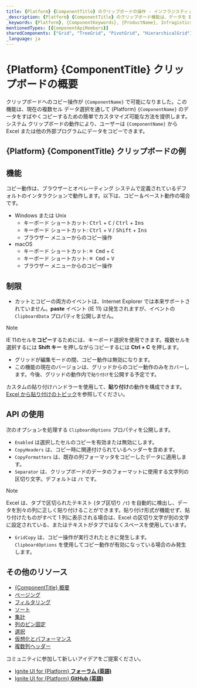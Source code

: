 ```yaml
---
title: {Platform} {ComponentTitle} のクリップボードの操作 - インフラジスティックス
_description: {Platform} {ComponentTitle} のクリップボード機能は、データを Excel、その他のプログラムにコピー、貼り付け、エクスポートするための高速で簡単、カスタマイズ可能な方法を提供します。今すぐお試しください。
_keywords: {Platform}, {ComponentKeywords}, {ProductName}, Infragistics, インフラジスティックス
mentionedTypes: [{ComponentApiMembers}]
sharedComponents: ["Grid", "TreeGrid", "PivotGrid", "HierarchicalGrid"]
_language: ja
---
```


# {Platform} {ComponentTitle} クリップボードの概要

クリップボードへのコピー操作が `{ComponentName}` で可能になりました。この機能は、現在の複数セル データ選択を通して {Platform} `{ComponentName}` のデータをすばやくコピーするための簡単でカスタマイズ可能な方法を提供します。システム クリップボードの動作により、ユーザーは `{ComponentName}` から Excel または他の外部プログラムにデータをコピーできます。

## {Platform} {ComponentTitle} クリップボードの例

<code-view style="height:635px"
           data-demos-base-url="{environment:dvDemosBaseUrl}"
           iframe-src="{environment:dvDemosBaseUrl}/{ComponentSample}-clipboard-operations"
           github-src="{ComponentSample}/clipboard-operations"
           alt="{Platform} {ComponentTitle} クリップボードの操作の例">
</code-view>

## 機能

コピー動作は、ブラウザーとオペレーティング システムで定義されているデフォルトのインタラクションで動作します。以下は、コピー＆ペースト動作の場合です。

- Windows または Unix
  - キーボード ショートカット: <kbd>Ctrl</kbd> + <kbd>C</kbd> / <kbd>Ctrl</kbd> + <kbd>Ins</kbd>
  - キーボード ショートカット: <kbd>Ctrl</kbd> + <kbd>V</kbd> / <kbd>Shift</kbd> + <kbd>Ins</kbd>
  - ブラウザー メニューからのコピー操作
- macOS
  - キーボード ショートカット: <kbd>⌘ Cmd</kbd> + <kbd>C</kbd>
  - キーボード ショートカット: <kbd>⌘ Cmd</kbd> + <kbd>V</kbd>
  - ブラウザー メニューからのコピー操作


## 制限

- カットとコピーの両方のイベントは、Internet Explorer では本来サポートされていません。**paste** イベント (IE 11) は発生されますが、イベントの `ClipboardData` プロパティを公開しません。
> [!NOTE]
> IE 11のセルを**コピー**するためには、キーボード選択を使用できます。複数セルを選択するには **Shift キー** を押しながらコピーするには **Ctrl + C** を押します。

- グリッドが編集モードの間、コピー動作は無効になります。
- この機能の現在のバージョンは、グリッドからのコピー動作のみをカバーします。今後、グリッドの動作内で`貼り付け`を公開する予定です。

<!-- Angular -->

<!-- ComponentStart: Grid -->
カスタムの貼り付けハンドラーを使用して、**貼り付け**の動作を構成できます。[Excel から貼り付けのトピック](paste-excel.md)を参照してください。
<!-- ComponentEnd: Grid -->

<!-- end: Angular -->

## API の使用

次のオプションを処理する `ClipboardOptions` プロパティを公開します。
- `Enabled` は選択したセルのコピーを有効または無効にします。
- `CopyHeaders` は、コピー時に関連付けられているヘッダーを含めます。
- `CopyFormatters` は、既存の列フォーマッタをコピーしたデータに適用します。
- `Separator` は、クリップボードのデータのフォーマットに使用する文字列の区切り文字。デフォルトは `/t` です。

> [!NOTE]
> Excel は、タブで区切られたテキスト (タブ区切り `/t`) を自動的に検出し、データを別々の列に正しく貼り付けることができます。貼り付け形式が機能せず、貼り付けたものがすべて 1 列に表示される場合は、Excel の区切り文字が別の文字に設定されている、またはテキストがタブではなくスペースを使用しています。

- `GridCopy` は、コピー操作が実行されたときに発生します。`ClipboardOptions` を使用してコピー動作が有効になっている場合のみ発生します。

## その他のリソース

* [{ComponentTitle} 概要](overview.md)
* [ページング](paging.md)
* [フィルタリング](filtering.md)
* [ソート](sorting.md)
* [集計](summaries.md)
* [列のピン固定](column-pinning.md)
* [選択](selection.md)
* [仮想化とパフォーマンス](virtualization.md)
* [複数列ヘッダー](multi-column-headers.md)

コミュニティに参加して新しいアイデアをご提案ください。

* [Ignite UI for {Platform} **フォーラム (英語)**](https://www.infragistics.com/community/forums/f/ignite-ui-for-{PlatformLower})
* [Ignite UI for {Platform} **GitHub (英語)**](https://github.com/IgniteUI/igniteui-{PlatformLowerNoHyphen})
